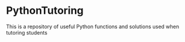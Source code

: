 # PythonTutoring
This is a repository of useful Python functions and solutions used when tutoring students 
